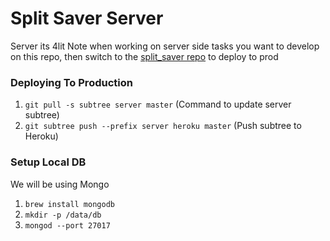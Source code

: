 # Split Saver Server
Server its 4lit
Note when working on server side tasks you want to develop on this repo, then switch to the [split_saver repo](https://github.com/MalcomXLi/split_saver)
to deploy to prod 
### Deploying To Production
1) ```git pull -s subtree server master``` (Command to update server subtree)
2) ```git subtree push --prefix server heroku master``` (Push subtree to Heroku)

### Setup Local DB
We will be using Mongo
1) ```brew install mongodb```
2) ```mkdir -p /data/db```
3) ```mongod --port 27017```

